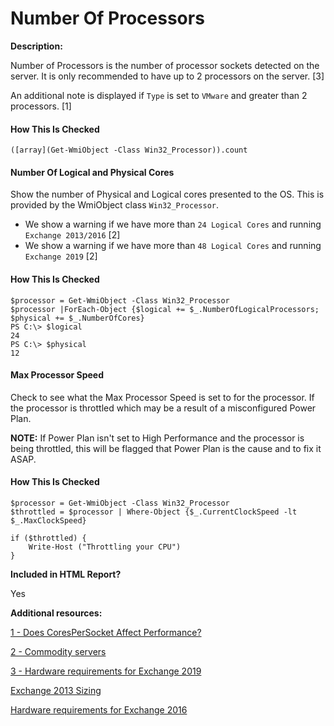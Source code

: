 # Number Of Processors

**Description:**

Number of Processors is the number of processor sockets detected on the server. It is only recommended to have up to 2 processors on the server. [3]

An additional note is displayed if `Type` is set to `VMware` and greater than 2 processors. [1]

#### How This Is Checked

```
([array](Get-WmiObject -Class Win32_Processor)).count
```

#### Number Of Logical and Physical Cores

Show the number of Physical and Logical cores presented to the OS. This is provided by the WmiObject class `Win32_Processor`.

- We show a warning if we have more than `24 Logical Cores` and running `Exchange 2013/2016` [2]
- We show a warning if we have more than `48 Logical Cores` and running `Exchange 2019` [2]

#### How This Is Checked

```
$processor = Get-WmiObject -Class Win32_Processor
$processor |ForEach-Object {$logical += $_.NumberOfLogicalProcessors; $physical += $_.NumberOfCores}
PS C:\> $logical
24
PS C:\> $physical
12
```

#### Max Processor Speed

Check to see what the Max Processor Speed is set to for the processor. If the processor is throttled which may be a result of a misconfigured Power Plan.

**NOTE:** If Power Plan isn't set to High Performance and the processor is being throttled, this will be flagged that Power Plan is the cause and to fix it ASAP.

#### How This Is Checked

```
$processor = Get-WmiObject -Class Win32_Processor
$throttled = $processor | Where-Object {$_.CurrentClockSpeed -lt $_.MaxClockSpeed}

if ($throttled) {
    Write-Host ("Throttling your CPU")
}

```

**Included in HTML Report?**

Yes

**Additional resources:**

[1 - Does CoresPerSocket Affect Performance?](https://blogs.vmware.com/vsphere/2013/10/does-CoresPerSocket-affect-performance.html)

[2 - Commodity servers](https://docs.microsoft.com/exchange/plan-and-deploy/deployment-ref/preferred-architecture-2019?view=exchserver-2019#commodity-servers)

[3 - Hardware requirements for Exchange 2019](https://docs.microsoft.com/exchange/plan-and-deploy/system-requirements?view=exchserver-2019#hardware-requirements-for-exchange-2019)

[Exchange 2013 Sizing](https://docs.microsoft.com/exchange/exchange-2013-sizing-and-configuration-recommendations-exchange-2013-help#exchange-2013-sizing)

[Hardware requirements for Exchange 2016](https://docs.microsoft.com/exchange/plan-and-deploy/system-requirements?view=exchserver-2016#hardware-requirements-for-exchange-2016)

